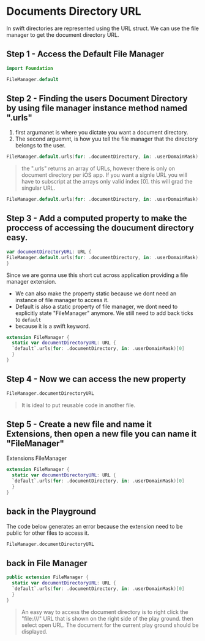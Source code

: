 # Documents Directory URL

In swift directories are represented using the URL struct. We can use the file manager to get the document directory URL. 

## Step 1 - Access the Default File Manager

``` swift
import Foundation

FileManager.default
```
## Step 2 - Finding the users Document Directory  by using file manager instance method named ".urls"
1. first argumanet is where you dictate you want a document directory.
2. The second arguemnt, is how yuu tell the file manager that the directory belongs to the user.

``` swift
FileManager.default.urls(for: .documentDirectory, in: .userDomainMask)
```

> the ".urls" returns an array of URLs, however there is only on document directory per iOS app. If you want a signle URL you will have to subscript at the arrays 
> only valid index [0]. this will grad the singular URL.


``` swift
FileManager.default.urls(for: .documentDirectory, in: .userDomainMask)[0]
```

## Step 3 -  Add a computed property to make the proccess of accessing the doucument directory easy. 

``` swift
var documentDirectoryURL: URL {
FileManager.default.urls(for: .documentDirectory, in: .userDomainMask)[0]
}
```
Since we are gonna use this short cut across application providing a file manager extension.
- We can also make the property static because we dont need an instance of file manager to access it.
- Default is also a static property of file manager, we dont need to explicitly state "FileManager" anymore. We still need to add back ticks to `default`
- because it is a swift keyword. 


``` swift
extension FileManager {
  static var documentDirectoryURL: URL {
  `default`.urls(for: .documentDirectory, in: .userDomainMask)[0]
  }
}
```

## Step 4 - Now we can access the new property

``` swift
FileManager.documentDirectoryURL
```

> It is ideal to put reusable code in another file. 

## Step 5 - Create a new file and name it Extensions, then open a new file you can name it "FileManager"

Extensions
  FileManager
  
``` swift
extension FileManager {
  static var documentDirectoryURL: URL {
  `default`.urls(for: .documentDirectory, in: .userDomainMask)[0]
  }
}
```

## back in the Playground 

The code below generates an error because the extension need to be public for other files to access it. 

``` swift
FileManager.documentDirectoryURL
```

## back in File Manager


``` swift
public extension FileManager {
  static var documentDirectoryURL: URL {
  `default`.urls(for: .documentDirectory, in: .userDomainMask)[0]
  }
}
```

> An easy way to access the document directory is to right click the "file:///" URL that is shown on the right side of the play ground. then select open URL.
> The document for the current play ground should be displayed. 


